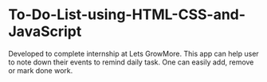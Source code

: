 # To-Do-List-using-HTML-CSS-and-JavaScript
Developed to complete internship at Lets GrowMore. This app can help user to note down their events to remind daily task. One can easily add, remove or mark done work.
